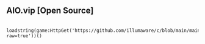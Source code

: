 ## AIO.vip [Open Source]
######
    loadstring(game:HttpGet('https://github.com/illumaware/c/blob/main/main.lua?raw=true'))()

